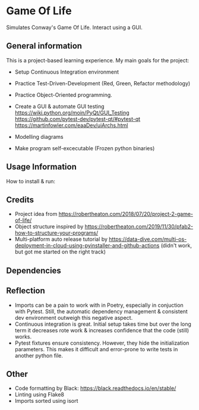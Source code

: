 # Game Of Life

Simulates Conway's Game Of Life. Interact using a GUI.

## General information

This is a project-based learning experience. My main goals for the project:

- Setup Continuous Integration environment

- Practice Test-Driven-Development (Red, Green, Refactor methodology)

- Practice Object-Oriented programming.

- Create a GUI & automate GUI testing
https://wiki.python.org/moin/PyQt/GUI_Testing
https://github.com/pytest-dev/pytest-qt/#pytest-qt
https://martinfowler.com/eaaDev/uiArchs.html
 
 - Modelling diagrams

- Make program self-excecutable (Frozen python binaries)

## Usage Information

How to install & run:

## Credits

- Project idea from https://robertheaton.com/2018/07/20/project-2-game-of-life/ 
- Object structure inspired by https://robertheaton.com/2019/11/30/pfab2-how-to-structure-your-programs/ 
- Multi-platform auto release tutorial by https://data-dive.com/multi-os-deployment-in-cloud-using-pyinstaller-and-github-actions (didn't work, but got me started on the right track)

## Dependencies

## Reflection
- Imports can be a pain to work with in Poetry, especially in conjuction with Pytest. Still, the automatic dependency management & consistent dev environment outweigh this negative aspect.
- Continuous integration is great. Initial setup takes time but over the long term it decreases rote work & increases confidence that the code (still) works.
- Pytest fixtures ensure consistency. However, they hide the initialization parameters. This makes it difficult and error-prone to write tests in another python file.

## Other

- Code formatting by Black:
https://black.readthedocs.io/en/stable/
- Linting using Flake8
- Imports sorted using isort
